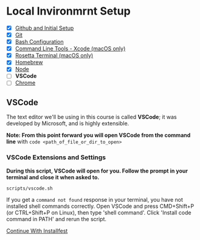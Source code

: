 # Local Invironmrnt Setup

- [x] [Github and Initial Setup](github.md)
- [x] [Git](git.md)
- [x] [Bash Configuration](bash.md)
- [x] [Command Line Tools - Xcode (macOS only)](command_line_tools.md)
- [x] [Rosetta Terminal (macOS only)](rosetta_terminal.md)
- [x] [Homebrew](homebrew.md)
- [x] [Node](node.md)
- [ ] **VSCode**
- [ ] [Chrome](chrome.md)

## VSCode

The text editor we'll be using in this course is called **VSCode**; it was
developed by Microsoft, and is highly extensible.

**Note: From this point forward you will open VSCode from the command line** with `code <path_of_file_or_dir_to_open>`

### VSCode Extensions and Settings

**During this script, VSCode will open for you. Follow the prompt in your terminal and close it when asked to.**

```bash
scripts/vscode.sh
```

If you get a `command not found` response in your terminal, you have not
installed shell commands correctly. Open VSCode and press CMD+Shift+P (or CTRL+Shift+P on Linux), then type 'shell command'. Click 'Install code command in PATH' and rerun the script.


[Continue With Installfest](chrome.md)
